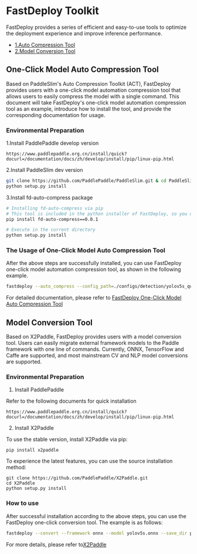 # FastDeploy Toolkit
FastDeploy provides a series of efficient and easy-to-use tools to optimize the deployment experience and improve inference performance.

- [1.Auto Compression Tool](#1)
- [2.Model Conversion Tool](#2)

<p id="1"></p>

## One-Click Model Auto Compression Tool

Based on PaddleSlim's Auto Compression Toolkit (ACT), FastDeploy provides users with a one-click model automation compression tool that allows users to easily compress the model with a single command. This document will take FastDeploy's one-click model automation compression tool as an example, introduce how to install the tool, and provide the corresponding documentation for usage.

### Environmental Preparation
1.Install PaddlePaddle develop version
```
https://www.paddlepaddle.org.cn/install/quick?docurl=/documentation/docs/zh/develop/install/pip/linux-pip.html
```

2.Install PaddleSlim dev version
```bash
git clone https://github.com/PaddlePaddle/PaddleSlim.git & cd PaddleSlim
python setup.py install
```

3.Install fd-auto-compress package
```bash
# Installing fd-auto-compress via pip
# This tool is included in the python installer of FastDeploy, so you don't need to install it again.
pip install fd-auto-compress==0.0.1

# Execute in the current directory
python setup.py install
```

### The Usage of One-Click Model Auto Compression Tool
After the above steps are successfully installed, you can use FastDeploy one-click model automation compression tool, as shown in the following example.
```bash
fastdeploy --auto_compress --config_path=./configs/detection/yolov5s_quant.yaml --method='PTQ' --save_dir='./yolov5s_ptq_model/'
```
For detailed documentation, please refer to [FastDeploy One-Click Model Auto Compression Tool](./auto_compression/README.md)

<p id="2"></p>

## Model Conversion Tool

Based on X2Paddle, FastDeploy provides users with a model conversion tool. Users can easily migrate external framework models to the Paddle framework with one line of commands. Currently, ONNX, TensorFlow and Caffe are supported, and most mainstream CV and NLP model conversions are supported.

### Environmental Preparation

1. Install PaddlePaddle

Refer to the following documents for quick installation
```
https://www.paddlepaddle.org.cn/install/quick?docurl=/documentation/docs/zh/develop/install/pip/linux-pip.html
```

2. Install X2Paddle

To use the stable version, install X2Paddle via pip:
```shell
pip install x2paddle
```

To experience the latest features, you can use the source installation method:
```shell
git clone https://github.com/PaddlePaddle/X2Paddle.git
cd X2Paddle
python setup.py install
```

### How to use

After successful installation according to the above steps, you can use the FastDeploy one-click conversion tool. The example is as follows:

```bash
fastdeploy --convert --framework onnx --model yolov5s.onnx --save_dir pd_model
```

For more details, please refer to[X2Paddle](https://github.com/PaddlePaddle/X2Paddle)
